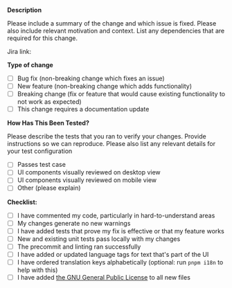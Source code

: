 **Description**

Please include a summary of the change and which issue is fixed. Please also include relevant motivation and context. List any dependencies that are required for this change.

Jira link:

**Type of change**

- [ ] Bug fix (non-breaking change which fixes an issue)
- [ ] New feature (non-breaking change which adds functionality)
- [ ] Breaking change (fix or feature that would cause existing functionality to not work as expected)
- [ ] This change requires a documentation update

**How Has This Been Tested?**

Please describe the tests that you ran to verify your changes. Provide instructions so we can reproduce. Please also list any relevant details for your test configuration

- [ ] Passes test case
- [ ] UI components visually reviewed on desktop view
- [ ] UI components visually reviewed on mobile view
- [ ] Other (please explain)

**Checklist:**

- [ ] I have commented my code, particularly in hard-to-understand areas
- [ ] My changes generate no new warnings
- [ ] I have added tests that prove my fix is effective or that my feature works
- [ ] New and existing unit tests pass locally with my changes
- [ ] The precommit and linting ran successfully
- [ ] I have added or updated language tags for text that's part of the UI
- [ ] I have ordered translation keys alphabetically (optional: run `pnpm i18n` to help with this)
- [ ] I have added [the GNU General Public License](https://lite-farm.atlassian.net/l/cp/BT0Dd7WW) to all new files
